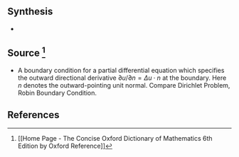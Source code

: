 ## Synthesis
- 
## Source [^1]
- A boundary condition for a partial differential equation which specifies the outward directional derivative $\partial u / \partial n = \Delta u \cdot n$ at the boundary. Here $n$ denotes the outward-pointing unit normal. Compare Dirichlet Problem, Robin Boundary Condition. 
## References

[^1]: [[Home Page - The Concise Oxford Dictionary of Mathematics 6th Edition by Oxford Reference]]